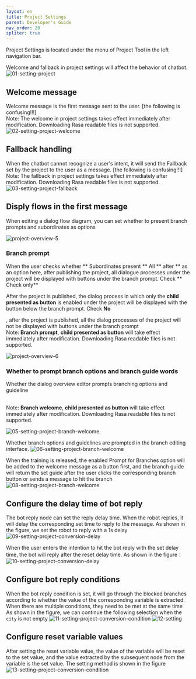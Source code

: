 ```yaml
---
layout: en
title: Project Settings
parent: Developer's Guide
nav_order: 20
spliter: true
---
```

Project Settings is located under the menu of Project Tool in the left navigation bar. 

Welcome and fallback in project settings will affect the behavior of chatbot. 
![01-setting-project](/assets/images/tutorial/setting/01-setting.png)

## Welcome message

Welcome message is the first message sent to the user.  [the following is confusing!!!]
<br/>Note: The welcome in project settings takes effect immediately after modification. Downloading Rasa readable files is not supported.
![02-setting-project-welcome](/assets/images/tutorial/setting/02-setting.png)

## Fallback handling

When the chatbot cannot recognize a user's intent, it will send the Fallback set by the project to the user as a message. [the following is confusing!!!]
<br/>Note: The fallback in project settings takes effect immediately after modification. Downloading Rasa readable files is not supported.
![03-setting-project-fallback](/assets/images/tutorial/setting/03-setting.png)

## Disply flows in the first message

When editing a dialog flow diagram, you can set whether to present branch prompts and subordinates as options

![project-overview-5](/assets/images/tutorial/setting/04-setting.png)

### Branch prompt

When the user checks whether ** Subordinates present ** All ** after ** as an option here, after publishing the project, all dialogue processes under the project will be displayed with buttons under the branch prompt. Check ** Check only**

After the project is published, the dialog process in which only the **child presented as button** is enabled under the project will be displayed with the button below the branch prompt. Check **No**

, after the project is published, all the dialog processes of the project will not be displayed with buttons under the branch prompt
<br/>Note: **Branch prompt**, **child presented as button** will take effect immediately after modification. Downloading Rasa readable files is not supported.

![project-overview-6](/assets/images/tutorial/setting/05-setting.png)

### Whether to prompt branch options and branch guide words

Whether the dialog overview editor prompts branching options and guideline

<br/>Note: **Branch welcome**, **child presented as button** will take effect immediately after modification. Downloading Rasa readable files is not supported.

![05-setting-project-branch-welcome](/assets/images/tutorial/setting/06-setting.png)

Whether branch options and guidelines are prompted in the branch editing interface.
![06-setting-project-branch-welcome](/assets/images/tutorial/setting/07-setting.png)

When the training is released, the enabled Prompt for Branches option will be added to the welcome message as a button first, and the branch guide will return the set guide after the user clicks the corresponding branch button or sends a message to hit the branch
![08-setting-project-branch-welcome](/assets/images/tutorial/setting/08-setting.png)

## Configure the delay time of bot reply

The bot reply node can set the reply delay time. When the robot replies, it will delay the corresponding set time to reply to the message. As shown in the figure, we set the robot to reply with a 1s delay
![09-setting-project-conversion-delay](/assets/images/tutorial/setting/09-setting.png)

When the user enters the intention to hit the bot reply with the set delay time, the bot will reply after the reset delay time. As shown in the figure：
![10-setting-project-conversion-delay](/assets/images/tutorial/setting/10-setting.png)

## Configure bot reply conditions

When the bot reply condition is set, it will go through the blocked branches according to whether the value of the corresponding variable is extracted. When there are multiple conditions, they need to be met at the same time
As shown in the figure, we can continue the following selection when the `city` is not empty
![11-setting-project-conversion-condition](/assets/images/tutorial/setting/11-setting.png)
![12-setting](/assets/images/tutorial/setting/11-setting.png)

## Configure reset variable values

After setting the reset variable value, the value of the variable will be reset to the set value, and the value extracted by the subsequent node from the variable is the set value. The setting method is shown in the figure
![13-setting-project-conversion-condition](/assets/images/tutorial/setting/13-setting.png)


